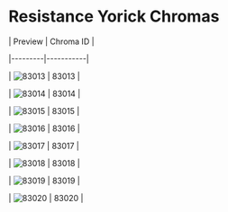 # Resistance Yorick Chromas


| Preview | Chroma ID |

|---------|-----------|

| ![83013](https://raw.communitydragon.org/latest/plugins/rcp-be-lol-game-data/global/default/v1/champion-chroma-images/83/83013.png) | 83013 |

| ![83014](https://raw.communitydragon.org/latest/plugins/rcp-be-lol-game-data/global/default/v1/champion-chroma-images/83/83014.png) | 83014 |

| ![83015](https://raw.communitydragon.org/latest/plugins/rcp-be-lol-game-data/global/default/v1/champion-chroma-images/83/83015.png) | 83015 |

| ![83016](https://raw.communitydragon.org/latest/plugins/rcp-be-lol-game-data/global/default/v1/champion-chroma-images/83/83016.png) | 83016 |

| ![83017](https://raw.communitydragon.org/latest/plugins/rcp-be-lol-game-data/global/default/v1/champion-chroma-images/83/83017.png) | 83017 |

| ![83018](https://raw.communitydragon.org/latest/plugins/rcp-be-lol-game-data/global/default/v1/champion-chroma-images/83/83018.png) | 83018 |

| ![83019](https://raw.communitydragon.org/latest/plugins/rcp-be-lol-game-data/global/default/v1/champion-chroma-images/83/83019.png) | 83019 |

| ![83020](https://raw.communitydragon.org/latest/plugins/rcp-be-lol-game-data/global/default/v1/champion-chroma-images/83/83020.png) | 83020 |